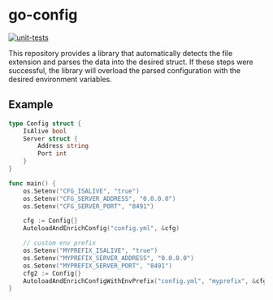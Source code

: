 # go-config

[![unit-tests](https://github.com/leonsteinhaeuser/go-config/actions/workflows/tests.yml/badge.svg)](https://github.com/leonsteinhaeuser/go-config/actions/workflows/tests.yml)

This repository provides a library that automatically detects the file extension and parses the data into the desired struct. If these steps were successful, the library will overload the parsed configuration with the desired environment variables.

## Example

```go
type Config struct {
    IsAlive bool
    Server struct {
        Address string
        Port int
    }
}

func main() {
    os.Setenv("CFG_ISALIVE", "true")
    os.Setenv("CFG_SERVER_ADDRESS", "0.0.0.0")
    os.Setenv("CFG_SERVER_PORT", "8491")

    cfg := Config{}
    AutoloadAndEnrichConfig("config.yml", &cfg)

    // custom env prefix
    os.Setenv("MYPREFIX_ISALIVE", "true")
    os.Setenv("MYPREFIX_SERVER_ADDRESS", "0.0.0.0")
    os.Setenv("MYPREFIX_SERVER_PORT", "8491")
    cfg2 := Config{}
    AutoloadAndEnrichConfigWithEnvPrefix("config.yml", "myprefix", &cfg2)
}
```
